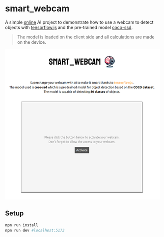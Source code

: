# smart_webcam

A simple [online](https://trixky.github.io/smart_webcam/) AI project to demonstrate how to use a webcam to detect objects with [tensorflow.js](https://www.tensorflow.org/js?hl) and the pre-trained model [coco-ssd](https://www.npmjs.com/package/@tensorflow-models/coco-ssd).

> The model is loaded on the client side and all calculations are made on the device.

![Recordit GIF](https://raw.githubusercontent.com/trixky/smart_webcam/main/.demo/screenshots.gif)

## Setup

```bash
npm run install
npm run dev #localhost:5173
```
